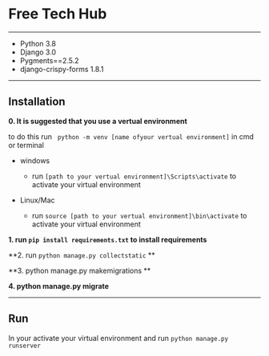 # Free Tech Hub

---

- Python 3.8
- Django 3.0
- Pygments==2.5.2
- django-crispy-forms 1.8.1
---
## Installation

**0. It is suggested that you use a vertual environment**

to do this run ` python -m venv [name ofyour vertual environment]` in cmd or terminal

- windows

  - run `[path to your vertual environment]\Scripts\activate` to activate your virtual environment

- Linux/Mac

  - run `source [path to your vertual environment]\bin\activate` to activate your virtual environment

**1.  run  `pip install requirements.txt` to install requirements**

**2. run `python manage.py collectstatic` **

**3. python manage.py makemigrations **

**4. python manage.py migrate**

---

## Run

In your activate your virtual environment and run `python manage.py runserver`